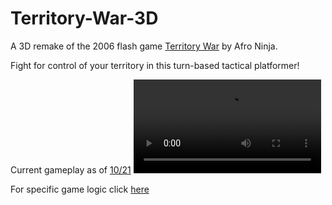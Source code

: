 # Territory-War-3D
A 3D remake of the 2006 flash game [Territory War](https://www.youtube.com/watch?v=nGI3yRdBcVY) by Afro Ninja.

Fight for control of your territory in this turn-based tactical platformer!

Current gameplay as of [10/21](https://github.com/shourov-kundu/Territory-War-3D/commit/f4824cc1d20690628568f980c09dc822a1cea3d0)
<video src="https://github.com/shourov-kundu/Territory-War-3D/assets/39243909/4e700ecd-a239-4fe2-85ee-5c7e3f21a58f"></video>


For specific game logic click [here](https://github.com/shourov-kundu/Territory-War-3D/blob/main/Assets/Scripts/BattleSystem.cs)

